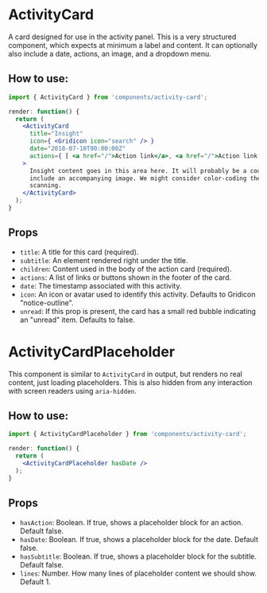 ActivityCard
============

A card designed for use in the activity panel. This is a very structured component, which expects at minimum a label and content. It can optionally also include a date, actions, an image, and a dropdown menu.

## How to use:

```jsx
import { ActivityCard } from 'components/activity-card';

render: function() {
  return (
    <ActivityCard
      title="Insight"
      icon={ <Gridicon icon="search" /> }
      date="2018-07-10T00:00:00Z"
      actions={ [ <a href="/">Action link</a>, <a href="/">Action link 2</a> ] }
    >
      Insight content goes in this area here. It will probably be a couple of lines long and may
      include an accompanying image. We might consider color-coding the icon for quicker
      scanning.
    </ActivityCard>
  );
}
```

## Props

* `title`: A title for this card (required).
* `subtitle`: An element rendered right under the title.
* `children`: Content used in the body of the action card (required).
* `actions`: A list of links or buttons shown in the footer of the card.
* `date`: The timestamp associated with this activity.
* `icon`: An icon or avatar used to identify this activity. Defaults to Gridicon "notice-outline".
* `unread`: If this prop is present, the card has a small red bubble indicating an "unread" item. Defaults to false.

ActivityCardPlaceholder
=======================

This component is similar to `ActivityCard` in output, but renders no real content, just loading placeholders. This is also hidden from any interaction with screen readers using `aria-hidden`.

## How to use:

```jsx
import { ActivityCardPlaceholder } from 'components/activity-card';

render: function() {
  return (
    <ActivityCardPlaceholder hasDate />
  );
}
```

## Props

* `hasAction`: Boolean. If true, shows a placeholder block for an action. Default false.
* `hasDate`: Boolean. If true, shows a placeholder block for the date. Default false.
* `hasSubtitle`: Boolean. If true, shows a placeholder block for the subtitle. Default false.
* `lines`: Number. How many lines of placeholder content we should show. Default 1.
